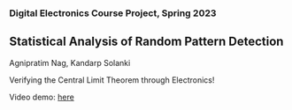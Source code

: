 ### Digital Electronics Course Project, Spring 2023

## Statistical Analysis of Random Pattern Detection

Agnipratim Nag, Kandarp Solanki

Verifying the Central Limit Theorem through Electronics!

Video demo: [here](https://drive.google.com/file/d/1zkPqaj4cvM1CR9bDg0BG2RInvOkUedHf/view?usp=sharing)
